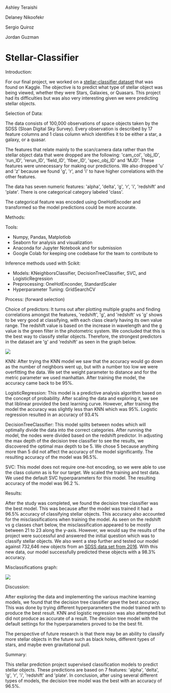 Ashley Teraishi

Delaney Nikoofekr

Sergio Quiroz

Jordan Guzman

# Stellar-Classifier

Introduction:

For our final project, we worked on a [stellar-classifier dataset](https://www.kaggle.com/fedesoriano/stellar-classification-dataset-sdss17) that was found on Kaggle. The objective is to predict what type of stellar object was being viewed, whether they were Stars, Galaxies, or Quasars. This project had its difficulties but was also very interesting given we were predicting stellar objects.

Selection of Data:

The data consists of 100,000 observations of space objects taken by the SDSS (Sloan Digital Sky Survey). Every observation is described by 17 feature columns and 1 class column which identifies it to be either a star, a galaxy, or a quasar.

The features that relate mainly to the scan/camera data rather than the stellar object data that were dropped are the following: &#39;cam\_col&#39;, &#39;obj\_ID&#39;, &#39;run\_ID&#39;, &#39;rerun\_ID&#39;, &#39;field\_ID&#39;, &#39;fiber\_ID&#39;, &#39;spec\_obj\_ID&#39; and &#39;MJD&#39;. These features were unnecessary for making our predictions. We also dropped &#39;u&#39; and &#39;z&#39; because we found &#39;g&#39;, &#39;r&#39;, and &#39;i&#39; to have higher correlations with the other features.

The data has seven numeric features: &#39;alpha&#39;, &#39;delta&#39;, &#39;g&#39;, &#39;r&#39;, &#39;i&#39;, &#39;redshift&#39; and &#39;plate&#39;. There is one categorical category labeled &#39;class&#39;.

The categorical feature was encoded using OneHotEncoder and transformed so the model predictions could be more accurate.

Methods:

Tools:

- Numpy, Pandas, Matplotlob
- Seaborn for analysis and visualization
- Anaconda for Jupyter Notebook and for submission
- Google Colab for keeping one codebase for the team to contribute to

Inference methods used with Scikit:

- Models: KNeighborsClassifier, DecisionTreeClassifier, SVC, and LogisticRegression
- Preprocessing: OneHotEnconder, StandardScaler
- Hyperparameter Tuning: GridSearchCV

Process: (forward selection)

Choice of predictors: It turns out after plotting multiple graphs and finding correlations amongst the features, &#39;redshift&#39;, &#39;g&#39;, and &#39;redshift&#39; vs &#39;g&#39; shows to be very good at classifying, with each class clearly having its own value range. The redshift value is based on the increase in wavelength and the g value is the green filter in the photometric system. We concluded that this is the best way to classify stellar objects. Therefore, the strongest predictors in the dataset are &#39;g&#39; and &#39;redshift&#39; as seen in the graph below.

![](RackMultipart20220226-4-tjbm79_html_b2f821cf9af22f0a.png)

KNN: After trying the KNN model we saw that the accuracy would go down as the number of neighbors went up, but with a number too low we were overfitting the data. We set the weight parameter to distance and for the metric parameter we used manhattan. After training the model, the accuracy came back to be 95%.

LogisticRegression: This model is a predictive analysis algorithm based on the concept of probability. After scaling the data and exploring it, we see that liblinear provided the best learning curve. However, after training the model the accuracy was slightly less than KNN which was 95%. Logistic regression resulted in an accuracy of 93.4%

DecisionTreeClassifier: This model splits between nodes which will optimally divide the data into the correct categories. After running the model, the nodes were divided based on the redshift predictor. In adjusting the max depth of the decision tree classifier to see the results, we discovered the optimal max depth to be 5. We chose 5 because anything more than 5 did not affect the accuracy of the model significantly. The resulting accuracy of the model was 96.5%.

SVC: This model does not require one-hot encoding, so we were able to use the class column as is for our target. We scaled the training and test data. We used the default SVC hyperparameters for this model. The resulting accuracy of the model was 96.2 %.

Results:

After the study was completed, we found the decision tree classifier was the best model. This was because after the model was trained it had a 96.5% accuracy of classifying stellar objects. This accuracy also accounted for the misclassifications when training the model. As seen on the redshift vs g classes chart below, the misclassification appeared to be mostly between 21 to 23 along the y-axis. However, we would say the results of the project were successful and answered the initial question which was to classify stellar objects. We also went a step further and tested our model against 732,646 new objects from an [SDSS data set from 2016](https://www.kaggle.com/joshmcadams/sdss-16). With this new data, our model successfully predicted these objects with a 98.3% accuracy.

Misclassifications graph:

![](RackMultipart20220226-4-tjbm79_html_d0f3e9c938b9a90d.png)

Discussion:

After exploring the data and implementing the various machine learning models, we found that the decision tree classifier gave the best accuracy. This was done by trying different hyperparameters the model trained with to produce the best result. KNN and logistic regression was also attempted but did not produce as accurate of a result. The decision tree model with the default settings for the hyperparameters proved to be the best fit.

The perspective of future research is that there may be an ability to classify more stellar objects in the future such as black holes, different types of stars, and maybe even gravitational pull.

Summary:

This stellar prediction project supervised classification models to predict stellar objects. These predictions are based on 7 features: &#39;alpha&#39;, &#39;delta&#39;, &#39;g&#39;, &#39;r&#39;, &#39;i&#39;, &#39;redshift&#39; and &#39;plate&#39;. In conclusion, after using several different types of models, the decision tree model was the best with an accuracy of 96.5%.
